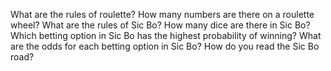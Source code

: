 What are the rules of roulette? 
How many numbers are there on a roulette wheel?
What are the rules of Sic Bo? 
How many dice are there in Sic Bo? 
Which betting option in Sic Bo has the highest probability of winning?
What are the odds for each betting option in Sic Bo?
How do you read the Sic Bo road?
